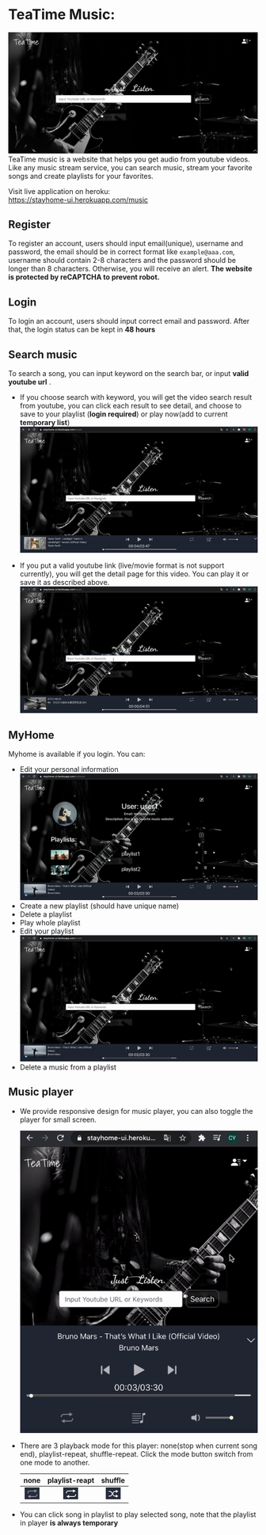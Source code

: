 # TeaTime Music:
![image](readme_images/homepage02.png)
TeaTime music is a website that helps you get audio from youtube videos. Like any music stream service, you can search music, stream your favorite songs and create playlists for your favorites.

Visit live application on heroku:<br>
https://stayhome-ui.herokuapp.com/music

## Register
To register an account, users should input email(unique), username and password, the email should be in correct format like `example@aaa.com`, username should contain 2-8 characters and the password should be longer than 8 characters. Otherwise, you will receive an alert. **The website is protected by reCAPTCHA to prevent robot.**

## Login
To login an account, users should input correct email and password. After that, the login status can be kept in **48 hours**

## Search music
To search a song, you can input keyword on the search bar, or input **valid youtube url** .
* If you choose search with keyword, you will get the video search result from youtube, you can click each result to see detail, and choose to save to your playlist (**login required**) or play now(add to current **temporary list**)
![image](readme_images/iter3/searchKeywords.gif)

* If you put a valid youtube link (live/movie format is not support currently), you will get the detail page for this video. You can play it or save it as described above.
![image](readme_images/iter3/searchMusicLink.gif)

## MyHome
Myhome is available if you login. You can:
* Edit your personal information<br>
![image](readme_images/iter3/editUserInfo.gif)
* Create a new playlist (should have unique name)
* Delete a playlist
* Play whole playlist
* Edit your playlist<br>
![image](readme_images/iter3/addDeletePlaylist.gif)
* Delete a music from a playlist

## Music player
* We provide responsive design for music player, you can also toggle the player for small screen.

  ![image](readme_images/iter3/showHidePlayer.gif)

* There are 3 playback mode for this player: none(stop when current song end), playlist-repeat, shuffle-repeat. Click the mode button switch from one mode to another.

  none            | playlist-reapt          |  shuffle
  :-----:|:-------:|:-------------:|
  ![image](readme_images/mode1.png) |![image](readme_images/mode2.png) | ![image](readme_images/mode3.png) 

* You can click song in playlist to play selected song, note that the playlist in player **is always temporary**